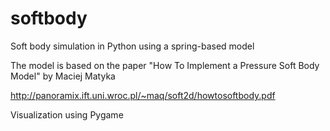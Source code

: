 softbody
========

Soft body simulation in Python using a spring-based model

The model is based on the paper "How To Implement a Pressure Soft Body Model" by Maciej Matyka

http://panoramix.ift.uni.wroc.pl/~maq/soft2d/howtosoftbody.pdf

Visualization using Pygame
